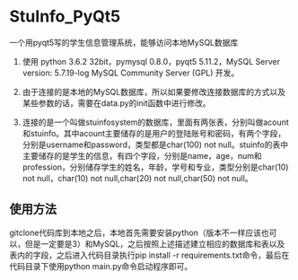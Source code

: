 # StuInfo_PyQt5

一个用pyqt5写的学生信息管理系统，能够访问本地MySQL数据库

1. 使用 python 3.6.2 32bit，pymysql 0.8.0，pyqt5 5.11.2，MySQL Server version: 5.7.19-log MySQL Community Server (GPL) 开发。

2. 由于连接的是本地的MySQL数据库，所以如果要修改连接数据库的方式以及某些参数的话，需要在data.py的init函数中进行修改。

3. 连接的是一个叫做stuinfosystem的数据库，里面有两张表，分别叫做acount和stuinfo。其中acount主要储存的是用户的登陆账号和密码，有两个字段，分别是username和password，类型都是char(100) not null。stuinfo的表中主要储存的是学生的信息，有四个字段，分别是name，age，num和profession，分别储存学生的姓名，年龄，学号和专业，类型分别是char(10) not null，char(10) not null,char(20) not null,char(50) not null。

## 使用方法

gitclone代码库到本地之后，本地首先需要安装python（版本不一样应该也可以，但是一定要是3）和MySQL，之后按照上述描述建立相应的数据库和表以及表内的字段，之后进入代码目录执行pip install -r requirements.txt命令，最后在代码目录下使用python main.py命令启动程序即可。